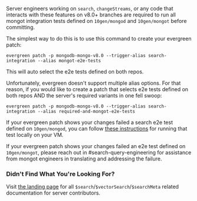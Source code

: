 Server engineers working on `search`, `changeStreams`, or any code that interacts with these features on v8.0+ branches are required to run all mongot integration tests defined on `10gen/mongod` and `10gen/mongot` before committing.

The simplest way to do this is to use this command to create your evergreen patch:

    evergreen patch -p mongodb-mongo-v8.0 --trigger-alias search-integration --alias mongot-e2e-tests

This will auto select the e2e tests defined on both repos.

Unfortunately, evergreen doesn't support multiple alias options. For that reason, if you would like to create a patch that selects e2e tests defined on both repos AND the server's required variants in one fell swoop:

    evergreen patch -p mongodb-mongo-v8.0 --trigger-alias search-integration --alias required-and-mongot-e2e-tests

If your evergreen patch shows your changes failed a search e2e test defined on `10gen/mongod`, you can follow [these instructions](https://github.com/mongodb/mongo/blob/v8.0/jstests/with_mongot/e2e/mongot_testing_instructions.md) for running that test locally on your VM.

If your evergreen patch shows your changes failed an e2e test defined on `10gen/mongot`, please reach out in #search-query-engineering for assistance from mongot engineers in translating and addressing the failure.

### Didn't Find What You're Looking For?

Visit [the landing page](https://github.com/mongodb/mongo/blob/v8.0/src/mongo/db/query/search/README.md) for all `$search`/`$vectorSearch`/`$searchMeta` related documentation for server contributors.

